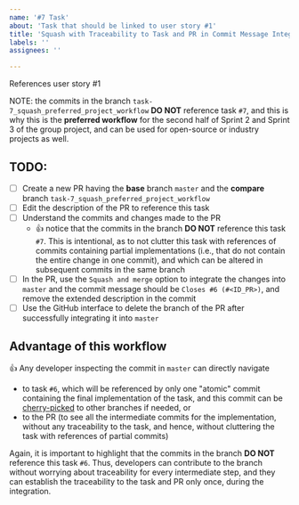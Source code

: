 ```yaml
---
name: '#7 Task'
about: 'Task that should be linked to user story #1'
title: 'Squash with Traceability to Task and PR in Commit Message Integration Strategy, without Any Commits in the Branch Referencing the Task'
labels: ''
assignees: ''

---
```


References user story #1

NOTE: the commits in the branch `task-7_squash_preferred_project_workflow` **DO NOT** reference task `#7`, and this is why this is the **preferred workflow** for the second half of Sprint 2 and Sprint 3 of the group project, and can be used for open-source or industry projects as well.

## TODO:
- [ ] Create a new PR having the **base** branch `master` and the **compare** branch `task-7_squash_preferred_project_workflow`
- [ ] Edit the description of the PR to reference this task
- [ ] Understand the commits and changes made to the PR
    - :thumbsup: notice that the commits in the branch **DO NOT** reference this task `#7`. This is intentional, as to not clutter this task with references of commits containing partial implementations (i.e., that do not contain the entire change in one commit), and which can be altered in subsequent commits in the same branch
- [ ] In the PR, use the `Squash and merge` option to integrate the changes into `master` and the commit message should be `Closes #6 (#<ID_PR>)`, and remove the extended description in the commit
- [ ] Use the GitHub interface to delete the branch of the PR after successfully integrating it into `master`

## Advantage of this workflow
:thumbsup: Any developer inspecting the commit in `master` can directly navigate
- to task `#6`, which will be referenced by only one "atomic" commit containing the final implementation of the task, and this commit can be [cherry-picked](https://git-scm.com/docs/git-cherry-pick) to other branches if needed, or
- to the PR (to see all the intermediate commits for the implementation, without any traceability to the task, and hence, without cluttering the task with references of partial commits)

Again, it is important to highlight that the commits in the branch **DO NOT** reference this task `#6`. Thus, developers can contribute to the branch without worrying about traceability for every intermediate step, and they can establish the traceability to the task and PR only once, during the integration.


